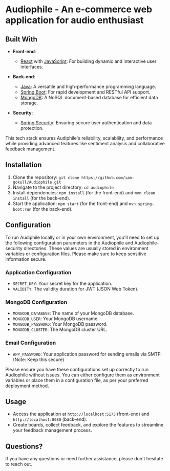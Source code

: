 # Audiophile - An e-commerce web application for audio enthusiast

## Built With

- **Front-end**:
  - [React](https://reactjs.org/) with [JavaScript](https://javascript.info/document): For building dynamic and interactive user interfaces.
  
- **Back-end**:
  - [Java](https://www.java.com/): A versatile and high-performance programming language.
  - [Spring Boot](https://spring.io/projects/spring-boot): For rapid development and RESTful API support.
  - [MongoDB](https://www.mongodb.com/): A NoSQL document-based database for efficient data storage.

- **Security**:
  - [Spring Security](https://spring.io/projects/spring-security): Ensuring secure user authentication and data protection.

This tech stack ensures Audiphile's reliability, scalability, and performance while providing advanced features like sentiment analysis and collaborative feedback management.

## Installation

1. Clone the repository: `git clone https://github.com/iam-gokull/Audiophile.git`
2. Navigate to the project directory: `cd audiophile`
3. Install dependencies: `npm install` (for the front-end) and `mvn clean install` (for the back-end).
4. Start the application: `npm start` (for the front-end) and `mvn spring-boot:run` (for the back-end).

## Configuration

To run Audiphile locally or in your own environment, you'll need to set up the following configuration parameters in the Audiophile and Audiophile-security directories. These values are usually stored in environment variables or configuration files. Please make sure to keep sensitive information secure.

### Application Configuration

- `SECRET_KEY`: Your secret key for the application.
- `VALIDITY`: The validity duration for JWT (JSON Web Token).

### MongoDB Configuration

- `MONGODB_DATABASE`: The name of your MongoDB database.
- `MONGODB_USER`: Your MongoDB username.
- `MONGODB_PASSWORD`: Your MongoDB password.
- `MONGODB_CLUSTER`: The MongoDB cluster URL.

### Email Configuration

- `APP_PASSWORD`: Your application password for sending emails via SMTP. (Note: Keep this secure)

Please ensure you have these configurations set up correctly to run Audiophile without issues. You can either configure them as environment variables or place them in a configuration file, as per your preferred deployment method.

## Usage

- Access the application at `http://localhost:5173` (front-end) and `http://localhost:8080` (back-end).
- Create boards, collect feedback, and explore the features to streamline your feedback management process.

<!-- ## Contributing

Contributions are welcome! Please follow the [contribution guidelines](CONTRIBUTING.md). -->

<!-- ## License

This project is licensed under the MIT License - see the [LICENSE.md](LICENSE.md) file for details. -->

## Questions?

If you have any questions or need further assistance, please don't hesitate to reach out.
